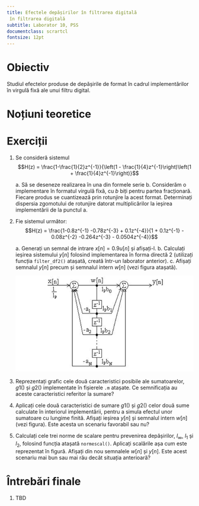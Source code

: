 ```yaml
---
title: Efectele depășirilor în filtrarea digitală
 în filtrarea digitală
subtitle: Laborator 10, PSS
documentclass: scrartcl
fontsize: 12pt
---
```


# Obiectiv

Studiul efectelor produse de depășirile de format în cadrul implementărilor 
în virgulă fixă ale unui filtru digital.

# Noțiuni teoretice


# Exerciții

1. Se consideră sistemul 
	$$H(z) = \frac{1-\frac{1}{2}z^{-1}}{\left(1 - \frac{1}{4}z^{-1}\right)\left(1 + \frac{1}{4}z^{-1}\right)}$$

    a. Să se deseneze realizarea în una din formele serie
	b. Considerăm o implementare în formatul virgulă fixă, cu $b$ biți pentru partea fracționară.
	Fiecare produs se cuantizează prin rotunjire la acest format.
	Determinați dispersia zgomotului de rotunjire datorat multiplicărilor
	la ieșirea implementării de la punctul a.


2. Fie sistemul următor:
	$$H(z) = \frac{1-0.8z^{-1} -0.78z^{-3} + 0.1z^{-4}}{1 + 0.1z^{-1} - 0.08z^{-2}
    -0.264z^{-3} - 0.0504z^{-4}}$$

    a. Generați un semnal de intrare $x[n] = 0.9 u[n]$ și afișați-l.
    b. Calculați ieșirea sistemului $y[n]$ folosind implementarea în forma directă 2 
    (utilizați funcția `filter_df2()` atașată, creată într-un laborator anterior).
    c. Afișați semnalul $y[n]$ precum și semnalul intern $w[n]$ (vezi figura atașată).
    
    ![Scalarea unei implementări în forma directă 2](img/ScalingL2.png)

3. Reprezentați grafic cele două caracteristici posibile ale sumatoarelor, $g1()$ și $g2()$
    implementate în fișierele `.m` atașate. Ce semnificația au aceste caracteristici referitor
    la sumare?
    
4. Aplicați cele două caracteristici de sumare $g1()$ și $g2()$ celor două
   sume calculate în interiorul implementării, pentru a simula efectul unor sumatoare
   cu lungime finită. Afișați ieșirea $y[n]$ și semnalul intern $w[n]$ (vezi figura). 
   Este acesta un scenariu favorabil sau nu?

5. Calculați cele trei norme de scalare pentru prevenirea depășirilor, $l_{\infty}$, $l_1$ și $l_2$, folosind funcția atașată `normescal()`. 
    Aplicați scalările așa cum este reprezentat în figură. Afișați din nou semnalele $w[n]$
    și $y[n]$. Este acest scenariu mai bun sau mai rău decât situația anterioară?
    
# Întrebări finale

1. TBD
